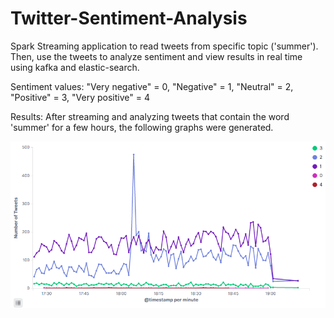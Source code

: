 # Twitter-Sentiment-Analysis

Spark Streaming application to read tweets from specific topic ('summer'). Then, use the tweets to analyze sentiment and view results in real time using kafka and elastic-search. 

Sentiment values: "Very negative" = 0, "Negative" = 1, "Neutral" = 2, "Positive" = 3, "Very positive" = 4

Results: After streaming and analyzing tweets that contain the word 'summer' for a few hours, the following graphs were generated.

![alt text](/graphical_plots/1_sentiment_over_time.png)
